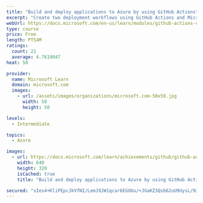 ```yaml
---
title: "Build and deploy applications to Azure by using GitHub Actions"
excerpt: "Create two deployment workflows using GitHub Actions and Microsoft Azure."
webUrl: https://docs.microsoft.com/en-us/learn/modules/github-actions-cd/
type: course
price: Free
length: PT54M
ratings:
  count: 21
  average: 4.7619047
heat: 50

provider:
  name: Microsoft Learn
  domain: microsoft.com
  images:
    - url: /assets/images/organizations/microsoft.com-50x50.jpg
      width: 50
      height: 50

levels:
  - Intermediate

topics:
  - Azure

images:
  - url: https://docs.microsoft.com/learn/achievements/github/github-actions-cd-social.png
    width: 640
    height: 320
    isCached: true
    title: "Build and deploy applications to Azure by using GitHub Actions"

secured: "sIes4+KliPEpcJkVfNI/LemJ9JW1qcar6EGOUu/+JGaKZ3Qsb62uU9UysL/93K/Nm28xQBNCGfpkwXcVNSYvjMKDqgCbiu8JXZGAsyKTFoFNlf/YI7g+jVqWnWfdSdMfWCByrKfGYKFBT0Bc0Jnz7Sn+coW9T9cMuohqujzpGdOnRsNLSHjvSbXmo0hPRDUqhx/JBwBt5kDnVvVM7LuHwKJjJRlYUkgTO2iBA85RSCaoLW+u5CII+xBO9sNNHFa6YtVUEDxNoSlGG7+E+Bzbmcyte6eatbHVsN75ZdeyK4apsh/5xJxY+Q+3sVyJuXowBdDCIa/MVjTVr/PFrJCWnrj/TBQvuO1Do5eov324Y8NJ6W0sxnBS4QDQSXJAvi4oiNyHeRc54CsUiDrdntPhcA==;3XD3PZMSxbsHJSiaZMMpGA=="
---
```


